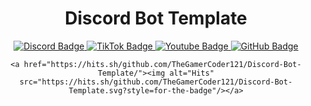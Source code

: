 <div id="header" align="center">
    <h1>Discord Bot Template</h1>
    <div id="badges">
        <a href="https://discord.gg/GWNaqpVKFY">
            <img src="https://img.shields.io/badge/Discord-7289DA?style=for-the-badge&logo=discord&logoColor=white"
                alt="Discord Badge" />
        </a>
        <a href="https://www.tiktok.com/@officialmrgamer">
            <img src="https://img.shields.io/badge/TikTok-000000?style=for-the-badge&logo=tiktok&logoColor=white"
                alt="TikTok Badge" />
        </a>
        <a href="https://youtube.com/channel/UCxsk_AXS9J46EOBiPwAoxig">
            <img src="https://img.shields.io/badge/YouTube-red?style=for-the-badge&logo=youtube&logoColor=white"
                alt="Youtube Badge" />
        </a>
        <a href="https://github.com/TheGamerCoder121">
            <img src="https://img.shields.io/badge/GitHub-100000?style=for-the-badge&logo=github&logoColor=white"
                alt="GitHub Badge" />
        </a>
    </div>
    <div id="badges">
    <a>
      <img src="https://img.shields.io/librariesio/github/TheGamerCoder121/Discord-Bot-Template?style=for-the-badge" alt="" />
    </a>

    
    <a href="https://hits.sh/github.com/TheGamerCoder121/Discord-Bot-Template/"><img alt="Hits" src="https://hits.sh/github.com/TheGamerCoder121/Discord-Bot-Template.svg?style=for-the-badge"/></a>

   </div>

</div>
<div align="center">
